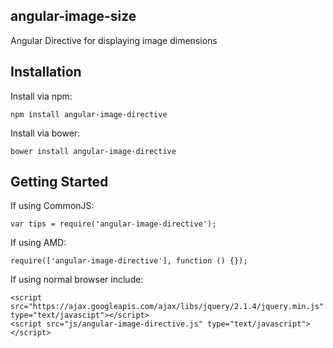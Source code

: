 angular-image-size
------------------

Angular Directive for displaying image dimensions

Installation
------------

Install via npm:

```
npm install angular-image-directive
```

Install via bower:

```
bower install angular-image-directive
```

Getting Started
---------------

If using CommonJS:

```
var tips = require('angular-image-directive');
```

If using AMD:

```
require(['angular-image-directive'], function () {});
```

If using normal browser include:

```
<script src="https://ajax.googleapis.com/ajax/libs/jquery/2.1.4/jquery.min.js" type="text/javascipt"></script>
<script src="js/angular-image-directive.js" type="text/javascript"></script>
```